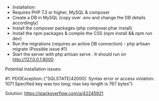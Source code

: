 - Installation:
- Requires PHP 7.3 or higher, MySQL & composer
- Create a DB in MySQL (copy over .env and change the DB details accordingly)
- Install the composer packages (php composer.phar install)
- Install the npm packages & compile the CSS (npm install && npm run dev)
- Run the migrations (requires an active DB connection) - php artisan migrate (Possible issue #1)
- Start the server with php artisan serve . It should run on http://127.0.0.1:8000


Potential installation issues: 

#1: PDOException::("SQLSTATE[42000]: Syntax error or access violation: 1071 Specified key was too long; max key length is 767 bytes")
    
Solution: https://stackoverflow.com/a/42245921
